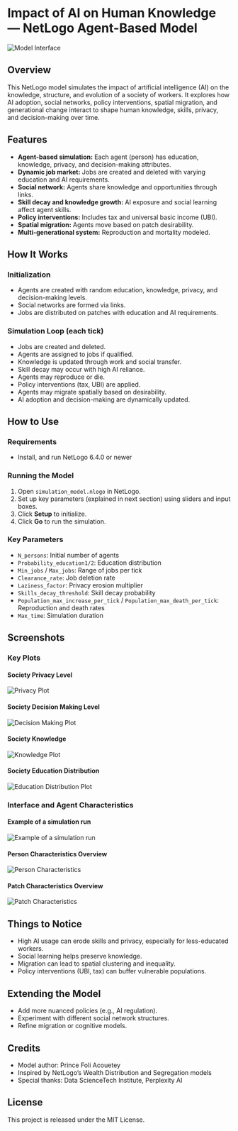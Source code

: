 # Impact of AI on Human Knowledge — NetLogo Agent-Based Model

![Model Interface](images/interface.png)

## Overview

This NetLogo model simulates the impact of artificial intelligence (AI) on the knowledge, structure, and evolution of a society of workers. It explores how AI adoption, social networks, policy interventions, spatial migration, and generational change interact to shape human knowledge, skills, privacy, and decision-making over time.

## Features

- **Agent-based simulation:** Each agent (person) has education, knowledge, privacy, and decision-making attributes.
- **Dynamic job market:** Jobs are created and deleted with varying education and AI requirements.
- **Social network:** Agents share knowledge and opportunities through links.
- **Skill decay and knowledge growth:** AI exposure and social learning affect agent skills.
- **Policy interventions:** Includes tax and universal basic income (UBI).
- **Spatial migration:** Agents move based on patch desirability.
- **Multi-generational system:** Reproduction and mortality modeled.

## How It Works

### Initialization

- Agents are created with random education, knowledge, privacy, and decision-making levels.
- Social networks are formed via links.
- Jobs are distributed on patches with education and AI requirements.

### Simulation Loop (each tick)

- Jobs are created and deleted.
- Agents are assigned to jobs if qualified.
- Knowledge is updated through work and social transfer.
- Skill decay may occur with high AI reliance.
- Agents may reproduce or die.
- Policy interventions (tax, UBI) are applied.
- Agents may migrate spatially based on desirability.
- AI adoption and decision-making are dynamically updated.

## How to Use

### Requirements

- Install, and run NetLogo 6.4.0 or newer

### Running the Model

1. Open `simulation_model.nlogo` in NetLogo.
2. Set up key parameters (explained in next section) using sliders and input boxes.
3. Click **Setup** to initialize.
4. Click **Go** to run the simulation.

### Key Parameters

- `N_persons`: Initial number of agents
- `Probability_education1/2`: Education distribution
- `Min_jobs` / `Max_jobs`: Range of jobs per tick
- `Clearance_rate`: Job deletion rate
- `Laziness_factor`: Privacy erosion multiplier
- `Skills_decay_threshold`: Skill decay probability
- `Population_max_increase_per_tick` / `Population_max_death_per_tick`: Reproduction and death rates
- `Max_time`: Simulation duration

## Screenshots

### Key Plots
#### Society Privacy Level
![Privacy Plot](images/privacy_plot.png)

#### Society Decision Making Level
![Decision Making Plot](images/decision_making_plot.png)

#### Society Knowledge
![Knowledge Plot](images/knowledge_plot.png)

#### Society Education Distribution
![Education Distribution Plot](images/education_distribution_plot.png)

### Interface and Agent Characteristics
#### Example of a simulation run
![Example of a simulation run](images/example_of_run.png)

#### Person Characteristics Overview
![Person Characteristics](images/person_characteristics_overview.png)

#### Patch Characteristics Overview
![Patch Characteristics](images/patch_characteristics_overview.png)

## Things to Notice

- High AI usage can erode skills and privacy, especially for less-educated workers.
- Social learning helps preserve knowledge.
- Migration can lead to spatial clustering and inequality.
- Policy interventions (UBI, tax) can buffer vulnerable populations.

## Extending the Model

- Add more nuanced policies (e.g., AI regulation).
- Experiment with different social network structures.
- Refine migration or cognitive models.

## Credits

- Model author: Prince Foli Acouetey
- Inspired by NetLogo’s Wealth Distribution and Segregation models
- Special thanks: Data ScienceTech Institute, Perplexity AI

## License

This project is released under the MIT License.
